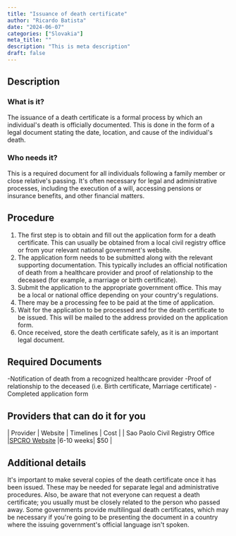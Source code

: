 ```yaml
---
title: "Issuance of death certificate"
author: "Ricardo Batista"
date: "2024-06-07"
categories: ["Slovakia"]
meta_title: ""
description: "This is meta description"
draft: false
---
```


## Description
### What is it?
The issuance of a death certificate is a formal process by which an individual's death is officially documented. This is done in the form of a legal document stating the date, location, and cause of the individual's death.

### Who needs it?
This is a required document for all individuals following a family member or close relative's passing. It's often necessary for legal and administrative processes, including the execution of a will, accessing pensions or insurance benefits, and other financial matters.

## Procedure
1. The first step is to obtain and fill out the application form for a death certificate. This can usually be obtained from a local civil registry office or from your relevant national government's website.
2. The application form needs to be submitted along with the relevant supporting documentation. This typically includes an official notification of death from a healthcare provider and proof of relationship to the deceased (for example, a marriage or birth certificate).
3. Submit the application to the appropriate government office. This may be a local or national office depending on your country's regulations.
4. There may be a processing fee to be paid at the time of application.
5. Wait for the application to be processed and for the death certificate to be issued. This will be mailed to the address provided on the application form.
6. Once received, store the death certificate safely, as it is an important legal document.

## Required Documents
-Notification of death from a recognized healthcare provider
-Proof of relationship to the deceased (i.e. Birth certificate, Marriage certificate)
-Completed application form

## Providers that can do it for you

| Provider                              | Website                                        | Timelines |       Cost      |
| Sao Paolo Civil Registry Office  |[SPCRO Website](https://www.spcro.gov/) |6-10 weeks|       $50       |

## Additional details
It's important to make several copies of the death certificate once it has been issued. These may be needed for separate legal and administrative procedures. Also, be aware that not everyone can request a death certificate; you usually must be closely related to the person who passed away. Some governments provide multilingual death certificates, which may be necessary if you're going to be presenting the document in a country where the issuing government's official language isn't spoken.